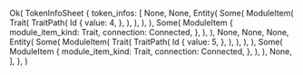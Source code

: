 Ok(
    TokenInfoSheet {
        token_infos: [
            None,
            None,
            Entity(
                Some(
                    ModuleItem(
                        Trait(
                            TraitPath(
                                Id {
                                    value: 4,
                                },
                            ),
                        ),
                    ),
                ),
                Some(
                    ModuleItem {
                        module_item_kind: Trait,
                        connection: Connected,
                    },
                ),
            ),
            None,
            None,
            None,
            Entity(
                Some(
                    ModuleItem(
                        Trait(
                            TraitPath(
                                Id {
                                    value: 5,
                                },
                            ),
                        ),
                    ),
                ),
                Some(
                    ModuleItem {
                        module_item_kind: Trait,
                        connection: Connected,
                    },
                ),
            ),
            None,
        ],
    },
)